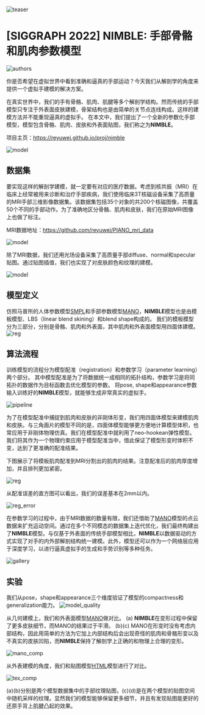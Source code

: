 ![teaser](teaser.png)


# [SIGGRAPH 2022] NIMBLE: 手部骨骼和肌肉参数模型

![authors](authors.png)


你是否希望在虚拟世界中看到准确和逼真的手部运动？今天我们从解剖学的角度来提供一个虚拟手建模的解决方案。

在真实世界中，我们的手有骨骼、肌肉、肌腱等多个解剖学结构。然而传统的手部模型只专注于外表面皮肤建模，骨架结构也是由简单的关节点连线构成。这样的建模方法并不能重现逼真的虚拟手。
在本文中，我们提出了一个全新的参数化手部模型，模型包含骨骼、肌肉、皮肤和外表面贴图，我们称之为**NIMBLE**。

项目主页：https://reyuwei.github.io/proj/nimble

![model](main_seq_4[00_00_03--00_00_14].gif)

## 数据集
要实现这样的解剖学建模，就一定要有对应的医疗数据。考虑到核共振（MRI）在临床上经常被用来诊断和治疗手部疾病，我们使用临床3T核磁设备采集了高质量的MRI手部三维影像数据集。该数据集包括35个对象的共200个核磁图像，共覆盖50个不同的手部动作。为了准确地区分骨骼、肌肉和皮肤，我们在原始MRI图像上也做了标注。

MRI数据地址：https://github.com/reyuwei/PIANO_mri_data

![model](main_seq_4[00_00_15--00_00_23].gif)

除了MRI数据，我们还用光场设备采集了高质量手部diffuse、normal和specular贴图。通过贴图插值，我们也实现了对皮肤颜色和纹理的建模。

![model](main_seq_4[00_00_24--00_00_27].gif)

## 模型定义
仿照马普所的人体参数模型[SMPL](https://smpl.is.tue.mpg.de/)和手部参数模型[MANO](https://mano.is.tue.mpg.de/)，**NIMBLE**模型也是由模板模型、LBS（linear blend skining）和blend shape构成的。
我们的模板模型分为三部分，分别是骨骼、肌肉和外表面，其中肌肉和外表面模型用四面体建模。
![reg](threecut.png)


## 算法流程
训练模型的流程分为模型配准（registration）和参数学习（parameter learning）两个部分。
其中模型配准是为了将数据统一成相同的拓扑结构，参数学习是将同拓扑的数据作为目标函数去优化模型的参数。
将pose, shape和appearance参数输入训练好的**NIMBLE**模型，就能够生成非常真实的虚拟手。

![pipeline](nimble_pipeline.png)

为了在模型配准中捕捉到肌肉和皮肤的非刚体形变，我们用四面体模型来建模肌肉和皮肤。与三角面片的模型不同的是，四面体模型能够更方便地计算模型体积，也常应用于非刚体物理仿真。我们在模型配准中就利用了neo-hookean弹性模型。我们将其作为一个物理约束应用于模型配准当中，借此保证了模型形变时体积不变，达到了更准确的配准结果。

下图展示了将模板肌肉配准到MRI分割出的肌肉的结果。注意配准后的肌肉厚度增加，并且排列更加紧密。

![reg](color_reg_result2.png)

从配准误差的直方图可以看出，我们的误差基本在2mm以内。

![reg_error](reg_error.png)

在参数学习的过程中，由于MRI数据的数量有限，我们还借助了[MANO](https://mano.is.tue.mpg.de/)模型的点云数据来扩充运动空间。通过在多个不同模态的数据集上迭代优化，我们最终构建出了**NIMBLE**模型。与仅基于外表面的传统手部模型相比，**NIMBLE**以数据驱动的方式实现了对手的内外部解剖结构统一建模。此外，模型还可以作为一个网络层应用于深度学习，以进行逼真虚拟手的生成和手势识别等多种任务。

![gallery](nimble_gallery.png)

## 实验
我们从pose，shape和appearance三个维度验证了模型的compactness和generalization能力。
![model_quality](model_quality.png)

从几何建模上，我们和外表面模型[MANO](https://mano.is.tue.mpg.de/)做对比。
(a) **NIMBLE**在变形过程中保留了更多皮肤细节，而MANO的结果过于平滑。
(b)(c) MANO在形变时没有考虑内部结构，因此用简单的方法为它加上内部结构后会出现奇怪的肌肉和骨骼形变以及不真实的皮肤凹陷，而**NIMBLE**保持了解剖学上正确的和物理上合理的变形。

![mano_comp](compare_w_mano.png)


从外表建模的角度，我们和贴图模型[HTML](https://handtracker.mpi-inf.mpg.de/projects/HandTextureModel/)模型进行了对比。

![tex_comp](compare_w_html.png)

(a)(b)分别是两个模型数据集中的手部纹理贴图，(c)(d)是在两个模型的贴图空间中随机采样的纹理。显然我们的模型能够保留更多细节，并且有发现贴图能更好的还原手背上肌腱凸起的效果。